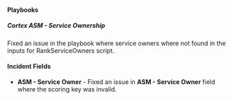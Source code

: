
#### Playbooks

##### Cortex ASM - Service Ownership

Fixed an issue in the playbook where service owners where not found in the inputs for RankServiceOwners script.

#### Incident Fields

- **ASM - Service Owner** - Fixed an issue in **ASM - Service Owner** field where the scoring key was invalid.
